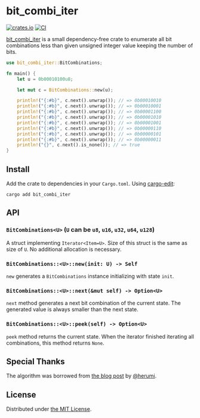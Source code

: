 bit_combi_iter
==============
[![crates.io][crate-badge]][crate]
[![CI][ci-badge]][ci]

[bit_combi_iter][crate] is a small dependency-free crate to enumerate all bit combinations less than given unsigned integer value keeping the number of bits.

```rust
use bit_combi_iter::BitCombinations;

fn main() {
    let u = 0b00010100u8;

    let mut c = BitCombinations::new(u);

    println!("{:#b}", c.next().unwrap()); // => 0b00010010
    println!("{:#b}", c.next().unwrap()); // => 0b00010001
    println!("{:#b}", c.next().unwrap()); // => 0b00001100
    println!("{:#b}", c.next().unwrap()); // => 0b00001010
    println!("{:#b}", c.next().unwrap()); // => 0b00001001
    println!("{:#b}", c.next().unwrap()); // => 0b00000110
    println!("{:#b}", c.next().unwrap()); // => 0b00000101
    println!("{:#b}", c.next().unwrap()); // => 0b00000011
    println!("{}", c.next().is_none()); // => true
}
```

## Install

Add the crate to dependencies in your `Cargo.toml`. Using [cargo-edit][]:

```
cargo add bit_combi_iter
```

## API

### `BitCombinations<U>` (`U` can be `u8`, `u16`, `u32`, `u64`, `u128`)

A struct implementing `Iterator<Item=U>`. Size of this struct is the same as size of `U`. No additional allocation is necessary.

### `BitCombinations::<U>::new(init: U) -> Self`

`new` generates a `BitCombinations` instance initializing with state `init`.

### `BitCombinations::<U>::next(&mut self) -> Option<U>`

`next` method generates a next bit combination of the current state. The generated value is always smaller than the next state.

### `BitCombinations::<U>::peek(self) -> Option<U>`

`peek` method returns the current state. When the iterator finished iterating all combinations, this method returns `None`.

## Special Thanks

The algorithm was borrowed from [the blog post][thanks-herumi] by [@herumi](https://github.com/herumi).

## License

Distributed under [the MIT License](./LICENSE.txt).

[crate]: https://crates.io/crates/bit_combi_iter
[ci-badge]: https://github.com/rhysd/bit_combi_iter/actions/workflows/ci.yaml/badge.svg
[ci]: https://github.com/rhysd/bit_combi_iter/actions/workflows/ci.yaml
[doc]: https://docs.rs/crate/bit_combi_iter
[crate-badge]: https://img.shields.io/crates/v/bit_combi_iter.svg
[cargo-edit]: https://github.com/killercup/cargo-edit
[thanks-herumi]: https://github.com/herumi/blog/blob/main/bit-operation.md#%E3%83%93%E3%83%83%E3%83%88%E7%B5%84%E3%81%BF%E5%90%88%E3%82%8F%E3%81%9B%E3%81%AE%E3%83%91%E3%82%BF%E3%83%BC%E3%83%B3
